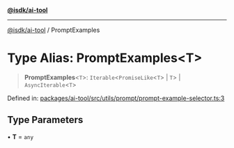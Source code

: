 [**@isdk/ai-tool**](../README.md)

***

[@isdk/ai-tool](../globals.md) / PromptExamples

# Type Alias: PromptExamples\<T\>

> **PromptExamples**\<`T`\>: `Iterable`\<`PromiseLike`\<`T`\> \| `T`\> \| `AsyncIterable`\<`T`\>

Defined in: [packages/ai-tool/src/utils/prompt/prompt-example-selector.ts:3](https://github.com/isdk/ai-tool.js/blob/79d5773fa454dc7789b1291b1ebd73e4c1b93154/src/utils/prompt/prompt-example-selector.ts#L3)

## Type Parameters

• **T** = `any`
